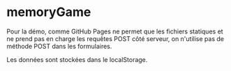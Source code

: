 # memoryGame

Pour la démo, comme GitHub Pages ne permet que les fichiers statiques et ne prend pas en charge les requêtes POST côté serveur, on n'utilise pas de méthode POST dans les formulaires.


Les données sont stockées dans le localStorage.
